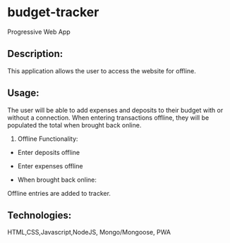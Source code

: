 # budget-tracker
Progressive Web App

## Description:
This application allows the user to access the website for offline.


## Usage:

The user will be able to add expenses and deposits to their budget with or without a connection. When entering transactions offline, they will be populated the total when brought back online.

1. Offline Functionality:

- Enter deposits offline

- Enter expenses offline

- When brought back online:

Offline entries are added to tracker.


## Technologies:

HTML,CSS,Javascript,NodeJS, Mongo/Mongoose, PWA



